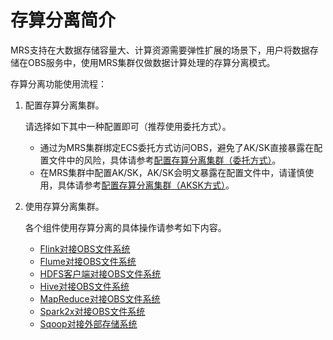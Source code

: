 # 存算分离简介<a name="mrs_01_0467"></a>

MRS支持在大数据存储容量大、计算资源需要弹性扩展的场景下，用户将数据存储在OBS服务中，使用MRS集群仅做数据计算处理的存算分离模式。

存算分离功能使用流程：

1.  配置存算分离集群。

    请选择如下其中一种配置即可（推荐使用委托方式）。

    -   通过为MRS集群绑定ECS委托方式访问OBS，避免了AK/SK直接暴露在配置文件中的风险，具体请参考[配置存算分离集群（委托方式）](配置存算分离集群（委托方式）.md)。
    -   在MRS集群中配置AK/SK，AK/SK会明文暴露在配置文件中，请谨慎使用，具体请参考[配置存算分离集群（AKSK方式）](配置存算分离集群（AKSK方式）.md)。

2.  使用存算分离集群。

    各个组件使用存算分离的具体操作请参考如下内容。

    -   [Flink对接OBS文件系统](Flink对接OBS文件系统.md)
    -   [Flume对接OBS文件系统](Flume对接OBS文件系统.md)
    -   [HDFS客户端对接OBS文件系统](HDFS客户端对接OBS文件系统.md)
    -   [Hive对接OBS文件系统](Hive对接OBS文件系统.md)
    -   [MapReduce对接OBS文件系统](MapReduce对接OBS文件系统.md)
    -   [Spark2x对接OBS文件系统](Spark2x对接OBS文件系统.md)
    -   [Sqoop对接外部存储系统](Sqoop对接外部存储系统.md)


